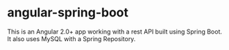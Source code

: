 # angular-spring-boot
This is an Angular 2.0+ app working with a rest API built using Spring Boot. It also uses MySQL with a Spring Repository.
